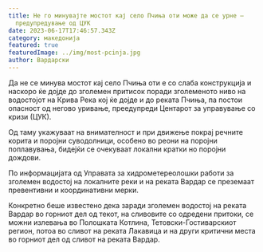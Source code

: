 ```yaml
---
title: Не го минувајте мостот кај село Пчиња оти може да се урне –
  предупредување од ЦУК
date: 2023-06-17T17:46:57.343Z
category: македонија
featured: true
featuredImage: ../img/most-pcinja.jpg
author: Вардарски
---
```

<!--StartFragment-->

Да не се минува мостот кај село Пчиња оти е со слаба конструкција и наскоро ќе дојде до зголемен притисок поради зголеменото ниво на водостојот на Крива Река кој ќе дојде и до реката Пчиња, па постои опасност од негово уривање, преедупреди Центарот за управување со кризи (ЦУК).

Од таму укажуваат на внимателност и при движење покрај речните корита и поројни суводолници, особено во реони на поројни поплавувања, бидејќи се очекуваат локални кратки но поројни дождови.

По информацијата од Управата за хидрометереолошки работи за зголемен водостој на локалните реки и на реката Вардар се преземаат превентивни и координативни мерки.

Конкретно беше известено дека заради зголемен водостој на реката Вардар во горниот дел од текот, на сливовите со одредени притоки, се можни излевања во Полошката Котлина, Тетовски-Гостиварскиот регион, потоа во сливот на реката Лакавица и на други критични места во горниот дел од сливот на реката Вардар.

<!--EndFragment-->